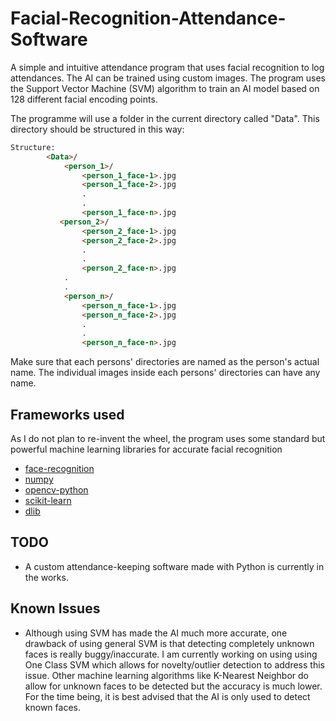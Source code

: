 # Facial-Recognition-Attendance-Software

A simple and intuitive attendance program that uses facial recognition to log attendances. The AI can be trained using custom images. The program uses the Support Vector Machine (SVM) algorithm to train an AI model based on 128 different facial encoding points.

The programme will use a folder in the current directory called "Data". This directory should be structured in this way:

```html
Structure:
        <Data>/
            <person_1>/
                <person_1_face-1>.jpg
                <person_1_face-2>.jpg
                .
                .
                <person_1_face-n>.jpg
           <person_2>/
                <person_2_face-1>.jpg
                <person_2_face-2>.jpg
                .
                .
                <person_2_face-n>.jpg
            .
            .
            <person_n>/
                <person_n_face-1>.jpg
                <person_n_face-2>.jpg
                .
                .
                <person_n_face-n>.jpg
```

Make sure that each persons' directories are named as the person's actual name. The individual images inside each persons' directories can have any name.

## Frameworks used

As I do not plan to re-invent the wheel, the program uses some standard but powerful machine learning libraries for accurate facial recognition

* [face-recognition](https://github.com/ageitgey/face_recognition)
* [numpy](https://github.com/numpy/numpy)
* [opencv-python](https://github.com/opencv/opencv-python)
* [scikit-learn](https://github.com/scikit-learn/scikit-learn)
* [dlib](https://github.com/davisking/dlib)

## TODO

* A custom attendance-keeping software made with Python is currently in the works.

## Known Issues

* Although using SVM has made the AI much more accurate, one drawback of using general SVM is that detecting completely unknown faces is really buggy/inaccurate. I am currently working on using using One Class SVM which allows for novelty/outlier detection to address this issue. Other machine learning algorithms like K-Nearest Neighbor do allow for unknown faces to be detected but the accuracy is much lower. For the time being, it is best advised that the AI is only used to detect known faces.